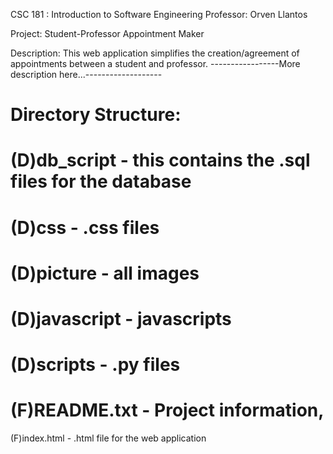 CSC 181 : Introduction to Software Engineering
Professor: Orven Llantos

Project:
Student-Professor Appointment Maker

Description:
This web application simplifies the creation/agreement of appointments between a student and professor.
-----------------More description here...-------------------

Directory Structure:
=============
(D)db_script - this contains the .sql files for the database
=============
(D)css - .css files
=============
(D)picture - all images
=============
(D)javascript - javascripts
=============
(D)scripts - .py files
=============
(F)README.txt - Project information, 
=============
(F)index.html - .html file for the web application
